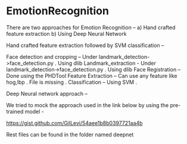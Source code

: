 # EmotionRecognition

There are two approaches for Emotion Recognition –
a)	Hand crafted feature extraction
b)	Using Deep Neural Network



Hand crafted feature extraction followed by SVM classification –

Face detection and cropping – Under landmark_detection->face_detection.py . Using dlib
Landmark_extraction  - Under landmark_detection->face_detection.py . Using dlib
Face Registration – Done using the PHDTool
Feature Extraction – Can use any feature like hog,lbp . File is missing .
Classification – Using SVM . 



Deep Neural network approach –

We tried to mock the approach used in the link below by using the pre-trained model -

https://gist.github.com/GilLevi/54aee1b8b0397721aa4b

Rest files can be found in the folder named deepnet
